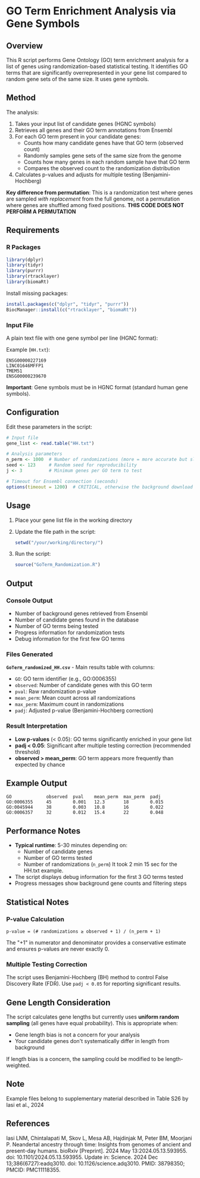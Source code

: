 # GO Term Enrichment Analysis via Gene Symbols

## Overview

This R script performs Gene Ontology (GO) term enrichment analysis for a list of genes using randomization-based statistical testing. It identifies GO terms that are significantly overrepresented in your gene list compared to random gene sets of the same size. It uses gene symbols. 

## Method

The analysis:

1.  Takes your input list of candidate genes (HGNC symbols)
2.  Retrieves all genes and their GO term annotations from Ensembl
3.  For each GO term present in your candidate genes:
    -   Counts how many candidate genes have that GO term (observed count)
    -   Randomly samples gene sets of the same size from the genome
    -   Counts how many genes in each random sample have that GO term
    -   Compares the observed count to the randomization distribution
4.  Calculates p-values and adjusts for multiple testing (Benjamini-Hochberg)

**Key difference from permutation**: This is a randomization test where genes are sampled _with replacement_ from the full genome, not a permutation where genes are shuffled among fixed positions.
**THIS CODE DOES NOT PERFORM A PERMUTATION**

## Requirements

### R Packages

```r
library(dplyr)
library(tidyr)
library(purrr)
library(rtracklayer)
library(biomaRt)

```

Install missing packages:

```r
install.packages(c("dplyr", "tidyr", "purrr"))
BiocManager::install(c("rtracklayer", "biomaRt"))

```

### Input File

A plain text file with one gene symbol per line (HGNC format):

Example (`HH.txt`):

```
ENSG00000227169
LINC01646MFFP1
TMEM51
ENSG00000239670

```

**Important**: Gene symbols must be in HGNC format (standard human gene symbols).

## Configuration

Edit these parameters in the script:

```r
# Input file
gene_list <- read.table("HH.txt")

# Analysis parameters
n_perm <- 1000  # Number of randomizations (more = more accurate but slower)
seed <- 123     # Random seed for reproducibility
j <- 3          # Minimum genes per GO term to test

# Timeout for Ensembl connection (seconds)
options(timeout = 1200)  # CRITICAL, otherwise the background download would not work

```

## Usage

1.  Place your gene list file in the working directory
2.  Update the file path in the script:
    
    ```r
    setwd("/your/working/directory/")
    
    ```
    
3.  Run the script:
    
    ```r
    source("GoTerm_Randomization.R")
    
    ```
    

## Output

### Console Output

-   Number of background genes retrieved from Ensembl
-   Number of candidate genes found in the database
-   Number of GO terms being tested
-   Progress information for randomization tests
-   Debug information for the first few GO terms

### Files Generated

**`GoTerm_randomized_HH.csv`** - Main results table with columns:

-   `GO`: GO term identifier (e.g., GO:0006355)
-   `observed`: Number of candidate genes with this GO term
-   `pval`: Raw randomization p-value
-   `mean_perm`: Mean count across all randomizations
-   `max_perm`: Maximum count in randomizations
-   `padj`: Adjusted p-value (Benjamini-Hochberg correction)

### Result Interpretation

-   **Low p-values** (< 0.05): GO terms significantly enriched in your gene list
-   **padj < 0.05**: Significant after multiple testing correction (recommended threshold)
-   **observed > mean_perm**: GO term appears more frequently than expected by chance

## Example Output

```
GO             observed  pval    mean_perm  max_perm  padj
GO:0006355     45        0.001   12.3       18        0.015
GO:0045944     38        0.003   10.8       16        0.022
GO:0006357     32        0.012   15.4       22        0.048

```

## Performance Notes

-   **Typical runtime**: 5-30 minutes depending on:
    -   Number of candidate genes
    -   Number of GO terms tested
    -   Number of randomizations (`n_perm`)
   It took 2 min 15 sec for the HH.txt example. 
-   The script displays debug information for the first 3 GO terms tested
-   Progress messages show background gene counts and filtering steps



## Statistical Notes

### P-value Calculation

```
p-value = (# randomizations ≥ observed + 1) / (n_perm + 1)

```

The "+1" in numerator and denominator provides a conservative estimate and ensures p-values are never exactly 0.

### Multiple Testing Correction

The script uses Benjamini-Hochberg (BH) method to control False Discovery Rate (FDR). Use `padj < 0.05` for reporting significant results.

## Gene Length Consideration

The script calculates gene lengths but currently uses **uniform random sampling** (all genes have equal probability). This is appropriate when:

-   Gene length bias is not a concern for your analysis
-   Your candidate genes don't systematically differ in length from background

If length bias is a concern, the sampling could be modified to be length-weighted.

## Note 
Example files belong to supplementary material described in Table S26 by Iasi et al., 2024
## References
Iasi LNM, Chintalapati M, Skov L, Mesa AB, Hajdinjak M, Peter BM, Moorjani P. Neandertal ancestry through time: Insights from genomes of ancient and present-day humans. bioRxiv [Preprint]. 2024 May 13:2024.05.13.593955. doi: 10.1101/2024.05.13.593955. Update in: Science. 2024 Dec 13;386(6727):eadq3010. doi: 10.1126/science.adq3010. PMID: 38798350; PMCID: PMC11118355.

